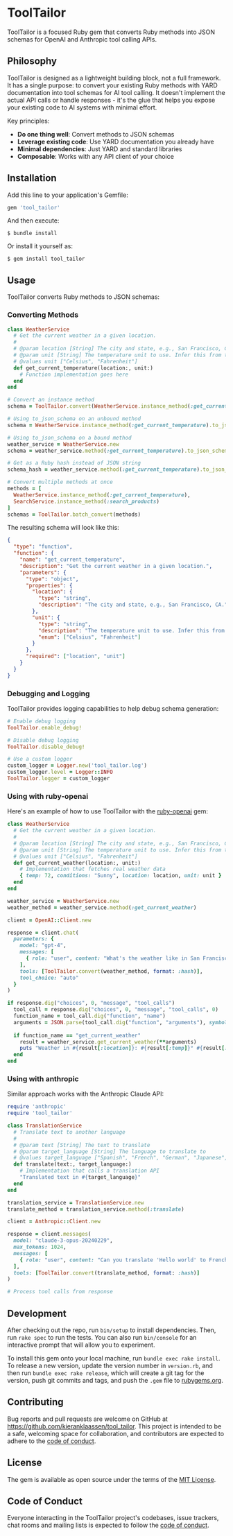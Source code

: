 # ToolTailor

ToolTailor is a focused Ruby gem that converts Ruby methods into JSON schemas for OpenAI and Anthropic tool calling APIs.

## Philosophy

ToolTailor is designed as a lightweight building block, not a full framework. It has a single purpose: to convert your existing Ruby methods with YARD documentation into tool schemas for AI tool calling. It doesn't implement the actual API calls or handle responses - it's the glue that helps you expose your existing code to AI systems with minimal effort.

Key principles:
- **Do one thing well**: Convert methods to JSON schemas
- **Leverage existing code**: Use YARD documentation you already have
- **Minimal dependencies**: Just YARD and standard libraries
- **Composable**: Works with any API client of your choice

## Installation

Add this line to your application's Gemfile:

```ruby
gem 'tool_tailor'
```

And then execute:

    $ bundle install

Or install it yourself as:

    $ gem install tool_tailor

## Usage

ToolTailor converts Ruby methods to JSON schemas:

### Converting Methods

```ruby
class WeatherService
  # Get the current weather in a given location.
  #
  # @param location [String] The city and state, e.g., San Francisco, CA.
  # @param unit [String] The temperature unit to use. Infer this from the user's location.
  # @values unit ["Celsius", "Fahrenheit"]
  def get_current_temperature(location:, unit:)
    # Function implementation goes here
  end
end

# Convert an instance method
schema = ToolTailor.convert(WeatherService.instance_method(:get_current_temperature))

# Using to_json_schema on an unbound method
schema = WeatherService.instance_method(:get_current_temperature).to_json_schema

# Using to_json_schema on a bound method
weather_service = WeatherService.new
schema = weather_service.method(:get_current_temperature).to_json_schema

# Get as a Ruby hash instead of JSON string
schema_hash = weather_service.method(:get_current_temperature).to_json_schema(format: :hash)

# Convert multiple methods at once
methods = [
  WeatherService.instance_method(:get_current_temperature),
  SearchService.instance_method(:search_products)
]
schemas = ToolTailor.batch_convert(methods)
```

The resulting schema will look like this:

```json
{
  "type": "function",
  "function": {
    "name": "get_current_temperature",
    "description": "Get the current weather in a given location.",
    "parameters": {
      "type": "object",
      "properties": {
        "location": {
          "type": "string",
          "description": "The city and state, e.g., San Francisco, CA."
        },
        "unit": {
          "type": "string",
          "description": "The temperature unit to use. Infer this from the user's location.",
          "enum": ["Celsius", "Fahrenheit"]
        }
      },
      "required": ["location", "unit"]
    }
  }
}
```

### Debugging and Logging

ToolTailor provides logging capabilities to help debug schema generation:

```ruby
# Enable debug logging
ToolTailor.enable_debug!

# Disable debug logging
ToolTailor.disable_debug!

# Use a custom logger
custom_logger = Logger.new('tool_tailor.log')
custom_logger.level = Logger::INFO
ToolTailor.logger = custom_logger
```

### Using with ruby-openai

Here's an example of how to use ToolTailor with the [ruby-openai](https://github.com/alexrudall/ruby-openai) gem:

```ruby
class WeatherService
  # Get the current weather in a given location.
  #
  # @param location [String] The city and state, e.g., San Francisco, CA.
  # @param unit [String] The temperature unit to use. Infer this from the user's location.
  # @values unit ["Celsius", "Fahrenheit"]
  def get_current_weather(location:, unit:)
    # Implementation that fetches real weather data
    { temp: 72, conditions: "Sunny", location: location, unit: unit }
  end
end

weather_service = WeatherService.new
weather_method = weather_service.method(:get_current_weather)

client = OpenAI::Client.new

response = client.chat(
  parameters: {
    model: "gpt-4",
    messages: [
      { role: "user", content: "What's the weather like in San Francisco?" }
    ],
    tools: [ToolTailor.convert(weather_method, format: :hash)],
    tool_choice: "auto"
  }
)

if response.dig("choices", 0, "message", "tool_calls")
  tool_call = response.dig("choices", 0, "message", "tool_calls", 0)
  function_name = tool_call.dig("function", "name")
  arguments = JSON.parse(tool_call.dig("function", "arguments"), symbolize_names: true)
  
  if function_name == "get_current_weather"
    result = weather_service.get_current_weather(**arguments)
    puts "Weather in #{result[:location]}: #{result[:temp]}° #{result[:unit]}, #{result[:conditions]}"
  end
end
```

### Using with anthropic

Similar approach works with the Anthropic Claude API:

```ruby
require 'anthropic'
require 'tool_tailor'

class TranslationService
  # Translate text to another language
  #
  # @param text [String] The text to translate
  # @param target_language [String] The language to translate to
  # @values target_language ["Spanish", "French", "German", "Japanese", "Chinese"]
  def translate(text:, target_language:)
    # Implementation that calls a translation API
    "Translated text in #{target_language}"
  end
end

translation_service = TranslationService.new
translate_method = translation_service.method(:translate)

client = Anthropic::Client.new

response = client.messages(
  model: "claude-3-opus-20240229",
  max_tokens: 1024,
  messages: [
    { role: "user", content: "Can you translate 'Hello world' to French?" }
  ],
  tools: [ToolTailor.convert(translate_method, format: :hash)]
)

# Process tool calls from response
```

## Development

After checking out the repo, run `bin/setup` to install dependencies. Then, run `rake spec` to run the tests. You can also run `bin/console` for an interactive prompt that will allow you to experiment.

To install this gem onto your local machine, run `bundle exec rake install`. To release a new version, update the version number in `version.rb`, and then run `bundle exec rake release`, which will create a git tag for the version, push git commits and tags, and push the `.gem` file to [rubygems.org](https://rubygems.org).

## Contributing

Bug reports and pull requests are welcome on GitHub at https://github.com/kieranklaassen/tool_tailor. This project is intended to be a safe, welcoming space for collaboration, and contributors are expected to adhere to the [code of conduct](https://github.com/kieranklaassen/tool_tailor/blob/master/CODE_OF_CONDUCT.md).

## License

The gem is available as open source under the terms of the [MIT License](https://opensource.org/licenses/MIT).

## Code of Conduct

Everyone interacting in the ToolTailor project's codebases, issue trackers, chat rooms and mailing lists is expected to follow the [code of conduct](https://github.com/kieranklaassen/tool_tailor/blob/master/CODE_OF_CONDUCT.md).